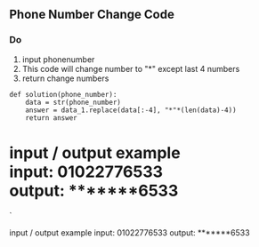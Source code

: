 ## Phone Number Change Code

### Do
1. input phonenumber
2. This code will change number to "*" except last 4 numbers
3. return change numbers

```
def solution(phone_number):
    data = str(phone_number)
    answer = data_1.replace(data[:-4], "*"*(len(data)-4))
    return answer
```
input / output example  
input: 01022776533  
output: *******6533  
=======
`



input / output example
input: 01022776533
output: *******6533
